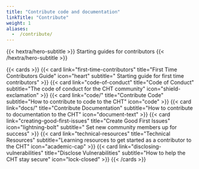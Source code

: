 ```yaml
---
title: "Contribute code and documentation"
linkTitle: "Contribute"
weight: 1
aliases:
  -  /contribute/
---
```


{{< hextra/hero-subtitle >}}
  Starting guides for contributors
{{< /hextra/hero-subtitle >}}

{{< cards >}}
  {{< card link="first-time-contributors" title="First Time Contributors Guide" icon="heart" subtitle=" Starting guide for first time contributors" >}}
  {{< card link="code-of-conduct" title="Code of Conduct" subtitle="The code of conduct for the CHT community" icon="shield-exclamation" >}}
  {{< card link="code/" title="Contribute Code" subtitle="How to contribute to code to the CHT" icon="code" >}}
  {{< card link="docs/" title="Contribute Documentation" subtitle="How to contribute to documentation to the CHT" icon="document-text" >}}
  {{< card link="creating-good-first-issues" title="Create Good First Issues" icon="lightning-bolt" subtitle=" Set new community members up for success" >}}
  {{< card link="technical-resources" title="Technical Resources" subtitle="Learning resources to get started as a contributor to the CHT" icon="academic-cap" >}}
  {{< card link="disclosing-vulnerabilities" title="Disclose Vulnerabilities" subtitle="How to help the CHT stay secure" icon="lock-closed" >}}
{{< /cards >}}
